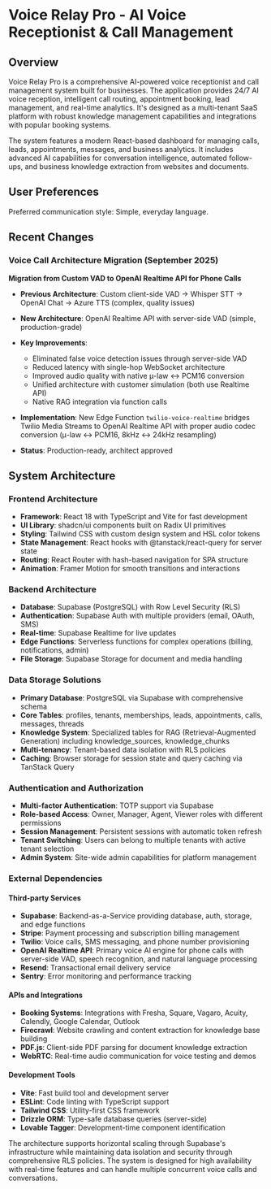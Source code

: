 # Voice Relay Pro - AI Voice Receptionist & Call Management

## Overview

Voice Relay Pro is a comprehensive AI-powered voice receptionist and call management system built for businesses. The application provides 24/7 AI voice reception, intelligent call routing, appointment booking, lead management, and real-time analytics. It's designed as a multi-tenant SaaS platform with robust knowledge management capabilities and integrations with popular booking systems.

The system features a modern React-based dashboard for managing calls, leads, appointments, messages, and business analytics. It includes advanced AI capabilities for conversation intelligence, automated follow-ups, and business knowledge extraction from websites and documents.

## User Preferences

Preferred communication style: Simple, everyday language.

## Recent Changes

### Voice Call Architecture Migration (September 2025)
**Migration from Custom VAD to OpenAI Realtime API for Phone Calls**

- **Previous Architecture**: Custom client-side VAD → Whisper STT → OpenAI Chat → Azure TTS (complex, quality issues)
- **New Architecture**: OpenAI Realtime API with server-side VAD (simple, production-grade)
- **Key Improvements**:
  - Eliminated false voice detection issues through server-side VAD
  - Reduced latency with single-hop WebSocket architecture
  - Improved audio quality with native μ-law ↔ PCM16 conversion
  - Unified architecture with customer simulation (both use Realtime API)
  - Native RAG integration via function calls
  
- **Implementation**: New Edge Function `twilio-voice-realtime` bridges Twilio Media Streams to OpenAI Realtime API with proper audio codec conversion (μ-law ↔ PCM16, 8kHz ↔ 24kHz resampling)
- **Status**: Production-ready, architect approved

## System Architecture

### Frontend Architecture
- **Framework**: React 18 with TypeScript and Vite for fast development
- **UI Library**: shadcn/ui components built on Radix UI primitives
- **Styling**: Tailwind CSS with custom design system and HSL color tokens
- **State Management**: React hooks with @tanstack/react-query for server state
- **Routing**: React Router with hash-based navigation for SPA structure
- **Animation**: Framer Motion for smooth transitions and interactions

### Backend Architecture
- **Database**: Supabase (PostgreSQL) with Row Level Security (RLS)
- **Authentication**: Supabase Auth with multiple providers (email, OAuth, SMS)
- **Real-time**: Supabase Realtime for live updates
- **Edge Functions**: Serverless functions for complex operations (billing, notifications, admin)
- **File Storage**: Supabase Storage for document and media handling

### Data Storage Solutions
- **Primary Database**: PostgreSQL via Supabase with comprehensive schema
- **Core Tables**: profiles, tenants, memberships, leads, appointments, calls, messages, threads
- **Knowledge System**: Specialized tables for RAG (Retrieval-Augmented Generation) including knowledge_sources, knowledge_chunks
- **Multi-tenancy**: Tenant-based data isolation with RLS policies
- **Caching**: Browser storage for session state and query caching via TanStack Query

### Authentication and Authorization
- **Multi-factor Authentication**: TOTP support via Supabase
- **Role-based Access**: Owner, Manager, Agent, Viewer roles with different permissions
- **Session Management**: Persistent sessions with automatic token refresh
- **Tenant Switching**: Users can belong to multiple tenants with active tenant selection
- **Admin System**: Site-wide admin capabilities for platform management

### External Dependencies

#### Third-party Services
- **Supabase**: Backend-as-a-Service providing database, auth, storage, and edge functions
- **Stripe**: Payment processing and subscription billing management
- **Twilio**: Voice calls, SMS messaging, and phone number provisioning
- **OpenAI Realtime API**: Primary voice AI engine for phone calls with server-side VAD, speech recognition, and natural language processing
- **Resend**: Transactional email delivery service
- **Sentry**: Error monitoring and performance tracking

#### APIs and Integrations
- **Booking Systems**: Integrations with Fresha, Square, Vagaro, Acuity, Calendly, Google Calendar, Outlook
- **Firecrawl**: Website crawling and content extraction for knowledge base building
- **PDF.js**: Client-side PDF parsing for document knowledge extraction
- **WebRTC**: Real-time audio communication for voice testing and demos

#### Development Tools
- **Vite**: Fast build tool and development server
- **ESLint**: Code linting with TypeScript support
- **Tailwind CSS**: Utility-first CSS framework
- **Drizzle ORM**: Type-safe database queries (server-side)
- **Lovable Tagger**: Development-time component identification

The architecture supports horizontal scaling through Supabase's infrastructure while maintaining data isolation and security through comprehensive RLS policies. The system is designed for high availability with real-time features and can handle multiple concurrent voice calls and conversations.